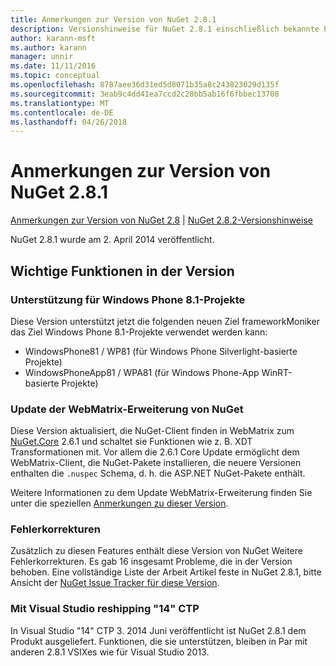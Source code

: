 ```yaml
---
title: Anmerkungen zur Version von NuGet 2.8.1
description: Versionshinweise für NuGet 2.8.1 einschließlich bekannte Probleme, Fehlerbehebungen, Funktionen und Archivierung von dcrs Design.
author: karann-msft
ms.author: karann
manager: unnir
ms.date: 11/11/2016
ms.topic: conceptual
ms.openlocfilehash: 8787aee36d31ed5d8071b35a8c243823029d135f
ms.sourcegitcommit: 3eab9c4dd41ea7ccd2c28bb5ab16f6fbbec13708
ms.translationtype: MT
ms.contentlocale: de-DE
ms.lasthandoff: 04/26/2018
---
```

# <a name="nuget-281-release-notes"></a>Anmerkungen zur Version von NuGet 2.8.1

[Anmerkungen zur Version von NuGet 2.8](../release-notes/nuget-2.8.md) | [NuGet 2.8.2-Versionshinweise](../release-notes/nuget-2.8.2.md)

NuGet 2.8.1 wurde am 2. April 2014 veröffentlicht.

## <a name="notable-features-in-the-release"></a>Wichtige Funktionen in der Version

### <a name="support-for-windows-phone-81-projects"></a>Unterstützung für Windows Phone 8.1-Projekte
Diese Version unterstützt jetzt die folgenden neuen Ziel frameworkMoniker das Ziel Windows Phone 8.1-Projekte verwendet werden kann:

* WindowsPhone81 / WP81 (für Windows Phone Silverlight-basierte Projekte)
* WindowsPhoneApp81 / WPA81 (für Windows Phone-App WinRT-basierte Projekte)

### <a name="update-of-the-nuget-webmatrix-extension"></a>Update der WebMatrix-Erweiterung von NuGet
Diese Version aktualisiert, die NuGet-Client finden in WebMatrix zum [NuGet.Core](https://www.nuget.org/packages/Nuget.Core/2.6.1) 2.6.1 und schaltet sie Funktionen wie z. B. XDT Transformationen mit. Vor allem die 2.6.1 Core Update ermöglicht dem WebMatrix-Client, die NuGet-Pakete installieren, die neuere Versionen enthalten die `.nuspec` Schema, d. h. die ASP.NET NuGet-Pakete enthält.

Weitere Informationen zu dem Update WebMatrix-Erweiterung finden Sie unter die speziellen [Anmerkungen zu dieser Version](../release-notes/nuget-2.6.1-for-WebMatrix.md).

### <a name="bug-fixes"></a>Fehlerkorrekturen
Zusätzlich zu diesen Features enthält diese Version von NuGet Weitere Fehlerkorrekturen. Es gab 16 insgesamt Probleme, die in der Version behoben. Eine vollständige Liste der Arbeit Artikel feste in NuGet 2.8.1, bitte Ansicht der [NuGet Issue Tracker für diese Version](https://nuget.codeplex.com/workitem/list/advanced?keyword=&status=All&type=All&priority=All&release=NuGet%202.8.1&assignedTo=All&component=All&sortField=LastUpdatedDate&sortDirection=Descending&page=0&reasonClosed=All).

### <a name="reshipping-with-visual-studio-14-ctp"></a>Mit Visual Studio reshipping "14" CTP
In Visual Studio "14" CTP 3. 2014 Juni veröffentlicht ist NuGet 2.8.1 dem Produkt ausgeliefert. Funktionen, die sie unterstützen, bleiben in Par mit anderen 2.8.1 VSIXes wie für Visual Studio 2013.
